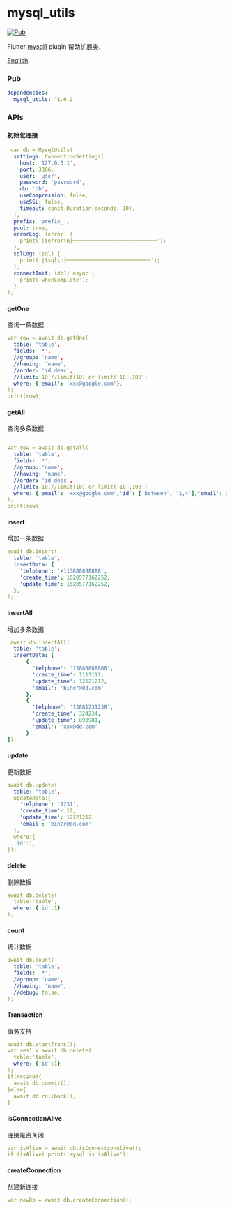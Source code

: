 # mysql_utils

[![Pub](https://img.shields.io/pub/v/mysql_utils.svg)](https://pub.dev/packages/mysql_utils)

Flutter [mysql1](https://pub.dev/packages/mysql1) plugin 帮助扩展类.

[English](README.md)

### Pub

```yaml
dependencies:
  mysql_utils: ^1.0.2
```

### APIs

#### 初始化连接

```yaml
 var db = MysqlUtils(
  settings: ConnectionSettings(
    host: '127.0.0.1',
    port: 3306,
    user: 'user',
    password: 'password',
    db: 'db',
    useCompression: false,
    useSSL: false,
    timeout: const Duration(seconds: 10),
  ),
  prefix: 'prefix_',
  pool: true,
  errorLog: (error) {
    print('|$error\n├───────────────────────────');
  },
  sqlLog: (sql) {
    print('|$sql\n├───────────────────────────');
  },
  connectInit: (db1) async {
    print('whenComplete');
  }
);
```

#### getOne

查询一条数据

```yaml
var row = await db.getOne(
  table: 'table',
  fields: '*',
  //group: 'name',
  //having: 'name',
  //order: 'id desc',
  //limit: 10,//limit(10) or limit('10 ,100')
  where: {'email': 'xxx@google.com'},
);
print(row);
```

#### getAll

查询多条数据

```yaml

var row = await db.getAll(
  table: 'table',
  fields: '*',
  //group: 'name',
  //having: 'name',
  //order: 'id desc',
  //limit: 10,//limit(10) or limit('10 ,100')
  where: {'email': 'xxx@google.com','id': ['between', '1,4'],'email': ['=', 'sss@google.com'],'news_title': ['like', '%name%'],'user_id': ['>', 1]},
);
print(row);
```

#### insert 

增加一条数据

```yaml
await db.insert(
  table: 'table',
  insertData: {
    'telphone': '+113888888888',
    'create_time': 1620577162252,
    'update_time': 1620577162252,
  },
);
```

#### insertAll

增加多条数据

```yaml
 await db.insertAll(
  table: 'table',
  insertData: [
      {
        'telphone': '13888888888',
        'create_time': 1111111,
        'update_time': 12121212,
        'email': 'biner@dd.com'
      },
      {
        'telphone': '13881231238',
        'create_time': 324234,
        'update_time': 898981,
        'email': 'xxx@dd.com'
      }
]);

```

#### update

更新数据

```yaml
await db.update(
  table: 'table',
  updateData:{
    'telphone': '1231',
    'create_time': 12,
    'update_time': 12121212,
    'email': 'biner@dd.com'
  },
  where:{
  'id':1,
});
```

#### delete

删除数据

```yaml
await db.delete(
  table:'table',
  where: {'id':1}
);
```

#### count

统计数据

```yaml
await db.count(
  table: 'table',
  fields: '*',
  //group: 'name',
  //having: 'name',
  //debug: false,
);
```

#### Transaction

事务支持

```yaml
await db.startTrans();
var res1 = await db.delete(
  table:'table',
  where: {'id':1}
);
if(res1>0){
  await db.commit();
}else{
  await db.rollback();
}
  ```

#### isConnectionAlive

连接是否关闭

```yaml
var isAlive = await db.isConnectionAlive();
if (isAlive) print('mysql is isAlive');
```

#### createConnection

创建新连接

```yaml
var newDb = await db.createConnection();
```
